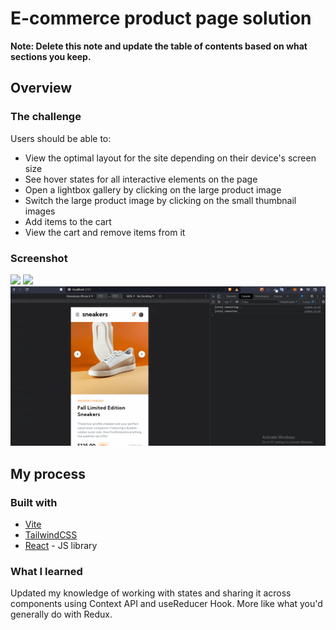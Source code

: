 # E-commerce product page solution

**Note: Delete this note and update the table of contents based on what sections you keep.**

## Overview

### The challenge

Users should be able to:

- View the optimal layout for the site depending on their device's screen size
- See hover states for all interactive elements on the page
- Open a lightbox gallery by clicking on the large product image
- Switch the large product image by clicking on the small thumbnail images
- Add items to the cart
- View the cart and remove items from it

### Screenshot

![](./screenshots/screenshot.jpg)
![](./screenshots/mobile-screenshot.jpg)
![](./screenshots/ecommerce-FEM.gif)

## My process

### Built with

- [Vite](https://vitejs.dev/)
- [TailwindCSS](https://tailwindcss.com/)
- [React](https://reactjs.org/) - JS library

### What I learned

Updated my knowledge of working with states and sharing it across components using Context API and useReducer Hook. More like what you'd generally do with Redux.
